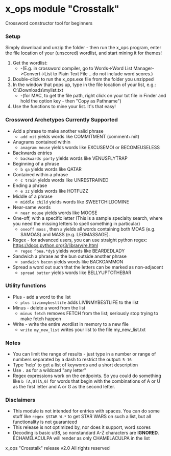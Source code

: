 # x_ops module "Crosstalk"

Crossword constructor tool for beginners

### Setup
Simply download and unzip the folder - then run the x_ops program, enter the file location of your (unscored) wordlist, and start mining it for themes!

1. Get the wordlist:
    * -(E.g. in crossword compiler, go to Words->Word List Manager->Convert->List to Plain Text File .. do not include word scores.)
1.  Double-click to run the x_ops.exe file from the folder you unzipped
1.  In the window that pops up, type in the file location of your list, e.g.:  C:\Downloads\mylist.txt
    * -(for MAC, to get the file path, right click on your txt file in Finder and hold the option key - then "Copy <yourfile> as Pathname")
1.  Use the functions to mine your list.  It's that easy!

### Crossword Archetypes Currently Supported
* Add a phrase to make another valid phrase
  * `add mit` yields words like COMMITMENT (comment+mit)
* Anagrams contained within
  * `anagram mouse` yields words like EXCUSEMOI or BECOMEUSELESS
* Backwards entries
  * `backwards party` yields words like VENUSFLYTRAP
* Beginning of a phrase
  * `b qa` yields words like QATAR
* Contained within a phrase
  * `c train` yields words like UNRESTRAINED
* Ending a phrase
  * `e zz` yields words like HOTFUZZ
* Middle of a phrase
  * `middle child` yields words like SWEETCHILDOMINE
* Near-same words
  * `near mouse` yields words like MOOSE
* One-off, with a specific letter (This is a sample specialty search, where you need the missing letters to spell something in particular)
  * `oneoff moss` , then `a` yields all words containing both MOAS (e.g. SAMOAS) and MASS (e.g. LEGMASSAGE).
* Regex - for advanced users, you can use straight python regex: https://docs.python.org/3/library/re.html
  * `regex ^bea.*dy$` yields words like BEARDEDLADY
* Sandwich a phrase as the bun outside another phrase
  * `sandwich bacon` yields words like BACKGAMMON
* Spread a word out such that the letters can be marked as non-adjacent
  * `spread butter` yields words like BELLYUPTOTHEBAR
  
### Utility functions
* Plus - add a word to the list
  * `plus livinmybestlife` adds LIVINMYBESTLIFE to the list
* Minus - delete a word from the list
  * `minus fetch` removes FETCH from the list; seriously stop trying to make fetch happen
* Write - write the entire wordlist in memory to a new file
  * `write my_new_list` writes your list to the file my_new_list.txt
  
### Notes
* You can limit the range of results - just type in a number or range of numbers separated by a dash to restrict the output: `5-16`
* Type 'help' to get a list of keywords and a short description
* Use `.` as for a wildcard "any letter"
* Regex expressions work on the endpoints.  So you could do something like `b [A,U][A,G]` for words that begin with the combinations of A or U as the first letter and A or G as the second letter.

### Disclaimers
* This module is not intended for entries with spaces.  You can do some stuff like `regex $STAR W.*` to get STAR WARS on such a list, but all functionality is not guaranteed
* This release is not optimized by, nor does it support, word scores
* Decoding is basic utf8, so nonstandard A-Z characters are **IGNORED**.  ÉCHAMELACULPA will render as only CHAMELACULPA in the list

x_ops "Crosstalk" release v2.0
All rights reserved
